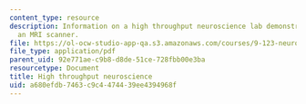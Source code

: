 ```yaml
---
content_type: resource
description: Information on a high throughput neuroscience lab demonstration using
  an MRI scanner.
file: https://ol-ocw-studio-app-qa.s3.amazonaws.com/courses/9-123-neurotechnology-in-action-fall-2014/a680efdb7463c9c4474439ee4394968f_MIT9_123F14_Lab11.pdf
file_type: application/pdf
parent_uid: 92e771ae-c9b8-d8de-51ce-728fbb00e3ba
resourcetype: Document
title: High throughput neuroscience
uid: a680efdb-7463-c9c4-4744-39ee4394968f
---
```


